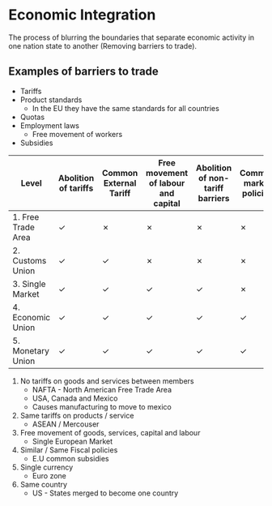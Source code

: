 # Economic Integration #
The process of blurring the boundaries that separate economic activity in one nation state to another
(Removing barriers to trade).

## Examples of barriers to trade ##
- Tariffs
- Product standards
  - In the EU they have the same standards for all countries
- Quotas
- Employment laws
  - Free movement of workers
- Subsidies

| Level              | Abolition of tariffs | Common External Tariff | Free movement of labour and capital | Abolition of non-tariff barriers | Common market policies | Common currency and monetary policy |
|--------------------|----------------------|------------------------|-------------------------------------|----------------------------------|------------------------|-------------------------------------|
| 1. Free Trade Area | ✓                    | ✗                      | ✗                                   | ✗                                | ✗                      | ✗                                   |
| 2. Customs Union   | ✓                    | ✓                      | ✗                                   | ✗                                | ✗                      | ✗                                   |
| 3. Single Market   | ✓                    | ✓                      | ✓                                   | ✓                                | ✗                      | ✗                                   |
| 4. Economic Union  | ✓                    | ✓                      | ✓                                   | ✓                                | ✓                      | ✗                                   |
| 5. Monetary Union  | ✓                    | ✓                      | ✓                                   | ✓                                | ✓                      | ✓                                   |

1. No tariffs on goods and services between members
   - NAFTA - North American Free Trade Area
   - USA, Canada and Mexico
   - Causes manufacturing to move to mexico
2. Same tariffs on products / service
   - ASEAN / Mercouser
3. Free movement of goods, services, capital and labour
   - Single European Market
4. Similar / Same Fiscal policies
   - E.U common subsidies
5. Single currency
   - Euro zone
6. Same country
   - US - States merged to become one country
